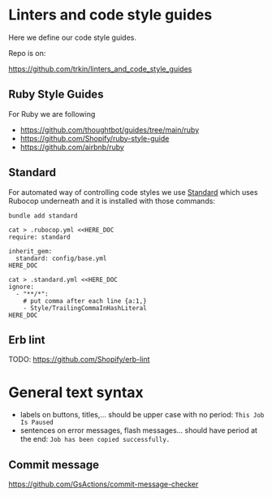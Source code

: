 # Linters and code style guides

Here we define our code style guides.

Repo is on:

<https://github.com/trkin/linters_and_code_style_guides>

## Ruby Style Guides

For Ruby we are following

* <https://github.com/thoughtbot/guides/tree/main/ruby>
* <https://github.com/Shopify/ruby-style-guide>
* <https://github.com/airbnb/ruby>

## Standard

For automated way of controlling code styles we use
[Standard](https://github.com/testdouble/standard) which uses Rubocop underneath
and it is installed with those commands:
```
bundle add standard

cat > .rubocop.yml <<HERE_DOC
require: standard

inherit_gem:
  standard: config/base.yml
HERE_DOC

cat > .standard.yml <<HERE_DOC
ignore:
  - "**/*":
    # put comma after each line {a:1,}
    - Style/TrailingCommaInHashLiteral
HERE_DOC
```

## Erb lint

TODO: https://github.com/Shopify/erb-lint

# General text syntax

* labels on buttons, titles,...  should be upper case with no period: `This Job
Is Paused`
* sentences on error messages, flash messages...  should have period at the end:
`Job has been copied successfully.`

## Commit message

<https://github.com/GsActions/commit-message-checker>

```
```
